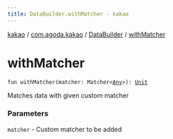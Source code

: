 ```yaml
---
title: DataBuilder.withMatcher - kakao
---
```


[kakao](../../index.html) / [com.agoda.kakao](../index.html) / [DataBuilder](index.html) / [withMatcher](.)

# withMatcher

`fun withMatcher(matcher: Matcher<`[`Any`](https://kotlinlang.org/api/latest/jvm/stdlib/kotlin/-any/index.html)`>): `[`Unit`](https://kotlinlang.org/api/latest/jvm/stdlib/kotlin/-unit/index.html)

Matches data with given custom matcher

### Parameters

`matcher` - Custom matcher to be added